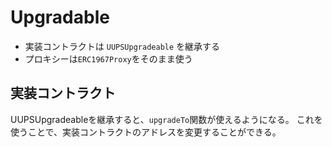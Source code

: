 Upgradable
===
- 実装コントラクトは `UUPSUpgradeable` を継承する
- プロキシーは`ERC1967Proxy`をそのまま使う

## 実装コントラクト
UUPSUpgradeableを継承すると、`upgradeTo`関数が使えるようになる。
これを使うことで、実装コントラクトのアドレスを変更することができる。
